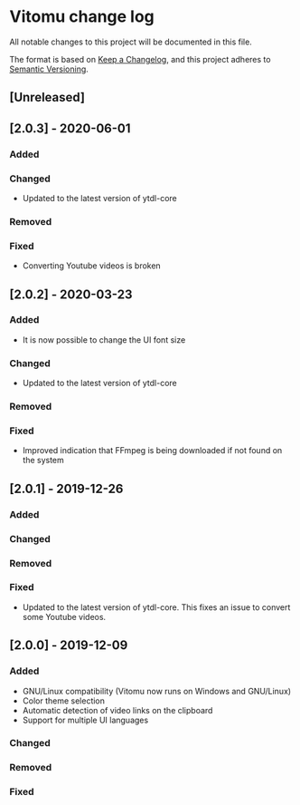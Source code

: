 # Vitomu change log

All notable changes to this project will be documented in this file.

The format is based on [Keep a Changelog](https://keepachangelog.com/en/1.0.0/),
and this project adheres to [Semantic Versioning](https://semver.org/spec/v2.0.0.html).

## [Unreleased]

## [2.0.3] - 2020-06-01
### Added 
### Changed
- Updated to the latest version of ytdl-core
### Removed
### Fixed
- Converting Youtube videos is broken

## [2.0.2] - 2020-03-23
### Added 
- It is now possible to change the UI font size
### Changed
- Updated to the latest version of ytdl-core
### Removed
### Fixed
- Improved indication that FFmpeg is being downloaded if not found on the system

## [2.0.1] - 2019-12-26
### Added
### Changed
### Removed
### Fixed
- Updated to the latest version of ytdl-core. This fixes an issue to convert some Youtube videos.

## [2.0.0] - 2019-12-09
### Added
- GNU/Linux compatibility (Vitomu now runs on Windows and GNU/Linux)
- Color theme selection
- Automatic detection of video links on the clipboard
- Support for multiple UI languages
### Changed
### Removed
### Fixed